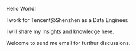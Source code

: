 Hello World!

I work for Tencent@Shenzhen as a Data Engineer.

I will share my insights and knowledge here.

Welcome to send me email for furthur discussions.